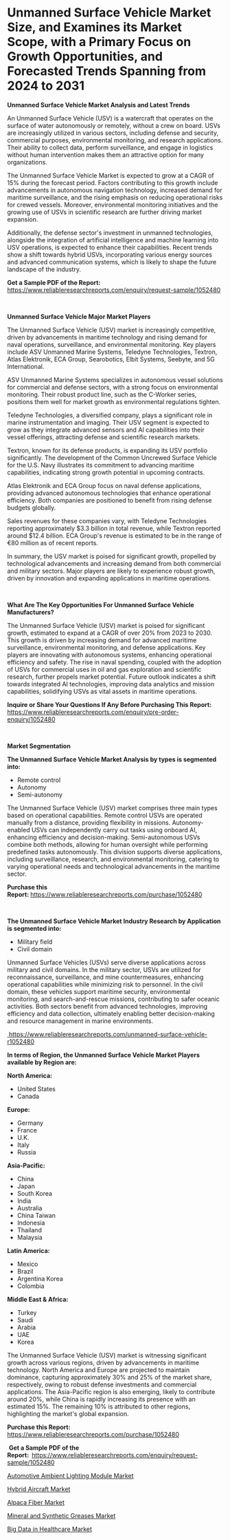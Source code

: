 <p><h1>Unmanned Surface Vehicle Market Size, and Examines its Market Scope, with a Primary Focus on Growth Opportunities, and Forecasted Trends Spanning from 2024 to 2031</h1></p><p><strong>Unmanned Surface Vehicle Market Analysis and Latest Trends</strong></p>
<p><p>An Unmanned Surface Vehicle (USV) is a watercraft that operates on the surface of water autonomously or remotely, without a crew on board. USVs are increasingly utilized in various sectors, including defense and security, commercial purposes, environmental monitoring, and research applications. Their ability to collect data, perform surveillance, and engage in logistics without human intervention makes them an attractive option for many organizations.</p><p>The Unmanned Surface Vehicle Market is expected to grow at a CAGR of 15% during the forecast period. Factors contributing to this growth include advancements in autonomous navigation technology, increased demand for maritime surveillance, and the rising emphasis on reducing operational risks for crewed vessels. Moreover, environmental monitoring initiatives and the growing use of USVs in scientific research are further driving market expansion. </p><p>Additionally, the defense sector's investment in unmanned technologies, alongside the integration of artificial intelligence and machine learning into USV operations, is expected to enhance their capabilities. Recent trends show a shift towards hybrid USVs, incorporating various energy sources and advanced communication systems, which is likely to shape the future landscape of the industry.</p></p>
<p><strong>Get a Sample PDF of the Report:&nbsp;</strong> <a href="https://www.reliableresearchreports.com/enquiry/request-sample/1052480?utm_campaign=34&utm_medium=2&utm_source=Github&utm_content=ia&utm_term=02112024&utm_id=unmanned-surface-vehicle">https://www.reliableresearchreports.com/enquiry/request-sample/1052480</a></p>
<p>&nbsp;</p>
<p><strong>Unmanned Surface Vehicle Major Market Players</strong></p>
<p><p>The Unmanned Surface Vehicle (USV) market is increasingly competitive, driven by advancements in maritime technology and rising demand for naval operations, surveillance, and environmental monitoring. Key players include ASV Unmanned Marine Systems, Teledyne Technologies, Textron, Atlas Elektronik, ECA Group, Searobotics, Elbit Systems, Seebyte, and 5G International.</p><p>ASV Unmanned Marine Systems specializes in autonomous vessel solutions for commercial and defense sectors, with a strong focus on environmental monitoring. Their robust product line, such as the C-Worker series, positions them well for market growth as environmental regulations tighten.</p><p>Teledyne Technologies, a diversified company, plays a significant role in marine instrumentation and imaging. Their USV segment is expected to grow as they integrate advanced sensors and AI capabilities into their vessel offerings, attracting defense and scientific research markets.</p><p>Textron, known for its defense products, is expanding its USV portfolio significantly. The development of the Common Uncrewed Surface Vehicle for the U.S. Navy illustrates its commitment to advancing maritime capabilities, indicating strong growth potential in upcoming contracts.</p><p>Atlas Elektronik and ECA Group focus on naval defense applications, providing advanced autonomous technologies that enhance operational efficiency. Both companies are positioned to benefit from rising defense budgets globally.</p><p>Sales revenues for these companies vary, with Teledyne Technologies reporting approximately $3.3 billion in total revenue, while Textron reported around $12.4 billion. ECA Group's revenue is estimated to be in the range of €80 million as of recent reports.</p><p>In summary, the USV market is poised for significant growth, propelled by technological advancements and increasing demand from both commercial and military sectors. Major players are likely to experience robust growth, driven by innovation and expanding applications in maritime operations.</p></p>
<p>&nbsp;</p>
<p><strong>What Are The Key Opportunities For Unmanned Surface Vehicle Manufacturers?</strong></p>
<p><p>The Unmanned Surface Vehicle (USV) market is poised for significant growth, estimated to expand at a CAGR of over 20% from 2023 to 2030. This growth is driven by increasing demand for advanced maritime surveillance, environmental monitoring, and defense applications. Key players are innovating with autonomous systems, enhancing operational efficiency and safety. The rise in naval spending, coupled with the adoption of USVs for commercial uses in oil and gas exploration and scientific research, further propels market potential. Future outlook indicates a shift towards integrated AI technologies, improving data analytics and mission capabilities, solidifying USVs as vital assets in maritime operations.</p></p>
<p><strong>Inquire or Share Your Questions If Any Before Purchasing This Report:</strong> <a href="https://www.reliableresearchreports.com/enquiry/pre-order-enquiry/1052480?utm_campaign=34&utm_medium=2&utm_source=Github&utm_content=ia&utm_term=02112024&utm_id=unmanned-surface-vehicle">https://www.reliableresearchreports.com/enquiry/pre-order-enquiry/1052480</a></p>
<p>&nbsp;</p>
<p><strong>Market Segmentation</strong></p>
<p><strong>The Unmanned Surface Vehicle Market Analysis by types is segmented into:</strong></p>
<p><ul><li>Remote control</li><li>Autonomy</li><li>Semi-autonomy</li></ul></p>
<p><p>The Unmanned Surface Vehicle (USV) market comprises three main types based on operational capabilities. Remote control USVs are operated manually from a distance, providing flexibility in missions. Autonomy-enabled USVs can independently carry out tasks using onboard AI, enhancing efficiency and decision-making. Semi-autonomous USVs combine both methods, allowing for human oversight while performing predefined tasks autonomously. This division supports diverse applications, including surveillance, research, and environmental monitoring, catering to varying operational needs and technological advancements in the maritime sector.</p></p>
<p><strong>Purchase this Report:&nbsp;</strong><a href="https://www.reliableresearchreports.com/purchase/1052480?utm_campaign=34&utm_medium=2&utm_source=Github&utm_content=ia&utm_term=02112024&utm_id=unmanned-surface-vehicle">https://www.reliableresearchreports.com/purchase/1052480</a></p>
<p>&nbsp;</p>
<p><strong>The Unmanned Surface Vehicle Market Industry Research by Application is segmented into:</strong></p>
<p><ul><li>Military field</li><li>Civil domain</li></ul></p>
<p><p>Unmanned Surface Vehicles (USVs) serve diverse applications across military and civil domains. In the military sector, USVs are utilized for reconnaissance, surveillance, and mine countermeasures, enhancing operational capabilities while minimizing risk to personnel. In the civil domain, these vehicles support maritime security, environmental monitoring, and search-and-rescue missions, contributing to safer oceanic activities. Both sectors benefit from advanced technologies, improving efficiency and data collection, ultimately enabling better decision-making and resource management in marine environments.</p></p>
<p><a href="https://www.reliableresearchreports.com/unmanned-surface-vehicle-r1052480?utm_campaign=34&utm_medium=2&utm_source=Github&utm_content=ia&utm_term=02112024&utm_id=unmanned-surface-vehicle">&nbsp;https://www.reliableresearchreports.com/unmanned-surface-vehicle-r1052480</a></p>
<p><strong>In terms of Region, the Unmanned Surface Vehicle Market Players available by Region are:</strong></p>
<p>
    <p> <strong> North America: </strong>
        <ul>
            <li>United States</li>
            <li>Canada</li>
        </ul>
        </p> 
    <p> <strong> Europe: </strong>
        <ul>
            <li>Germany</li>
            <li>France</li>
            <li>U.K.</li>
            <li>Italy</li>
            <li>Russia</li>
        </ul>
        </p> 
    <p> <strong> Asia-Pacific: </strong>
        <ul>
            <li>China</li>
            <li>Japan</li>
            <li>South Korea</li>
            <li>India</li>
            <li>Australia</li>
            <li>China Taiwan</li>
            <li>Indonesia</li>
            <li>Thailand</li>
            <li>Malaysia</li>
        </ul>
        </p> 
    <p> <strong> Latin America: </strong>
        <ul>
            <li>Mexico</li>
            <li>Brazil</li>
            <li>Argentina Korea</li>
            <li>Colombia</li>
        </ul>
        </p> 
    <p> <strong> Middle East & Africa: </strong>
        <ul>
            <li>Turkey</li>
            <li>Saudi</li>
            <li>Arabia</li>
            <li>UAE</li>
            <li>Korea</li>
        </ul>
    </p>
    </p>
<p><p>The Unmanned Surface Vehicle (USV) market is witnessing significant growth across various regions, driven by advancements in maritime technology. North America and Europe are projected to maintain dominance, capturing approximately 30% and 25% of the market share, respectively, owing to robust defense investments and commercial applications. The Asia-Pacific region is also emerging, likely to contribute around 20%, while China is rapidly increasing its presence with an estimated 15%. The remaining 10% is attributed to other regions, highlighting the market's global expansion.</p></p>
<p><strong>Purchase this Report: </strong><a href="https://www.reliableresearchreports.com/purchase/1052480?utm_campaign=34&utm_medium=2&utm_source=Github&utm_content=ia&utm_term=02112024&utm_id=unmanned-surface-vehicle">https://www.reliableresearchreports.com/purchase/1052480</a></p>
<p>&nbsp;<strong>Get a Sample PDF of the Report:&nbsp;&nbsp;</strong><a href="https://www.reliableresearchreports.com/enquiry/request-sample/1052480?utm_campaign=34&utm_medium=2&utm_source=Github&utm_content=ia&utm_term=02112024&utm_id=unmanned-surface-vehicle">https://www.reliableresearchreports.com/enquiry/request-sample/1052480</a></p>
<p><strong></strong></p>
<p><p><a href="https://www.linkedin.com/pulse/automotive-ambient-lighting-module-market-opportunities-anmce?utm_campaign=34&utm_medium=2&utm_source=Github&utm_content=ia&utm_term=02112024&utm_id=unmanned-surface-vehicle">Automotive Ambient Lighting Module Market</a></p><p><a href="https://github.com/Alanbrewer218/Market-Research-Report-List-1/blob/main/hybrid-aircraft-market.md?utm_campaign=34&utm_medium=2&utm_source=Github&utm_content=ia&utm_term=02112024&utm_id=unmanned-surface-vehicle">Hybrid Aircraft Market</a></p><p><a href="https://medium.com/@rovj3gerson/the-alpaca-fiber-market-prioritizes-cost-control-and-efficiency-enhancement-fefd7f64fee3?utm_campaign=34&utm_medium=2&utm_source=Github&utm_content=ia&utm_term=02112024&utm_id=unmanned-surface-vehicle">Alpaca Fiber Market</a></p><p><a href="https://www.linkedin.com/pulse/strategic-market-insights-navigating-global-mineral-synthetic-7xrue?utm_campaign=34&utm_medium=2&utm_source=Github&utm_content=ia&utm_term=02112024&utm_id=unmanned-surface-vehicle">Mineral and Synthetic Greases Market</a></p><p><a href="https://issuu.com/reportprime-2/docs/big-data-in-healthcare-market-size-_d18c528322d2de?utm_campaign=34&utm_medium=2&utm_source=Github&utm_content=ia&utm_term=02112024&utm_id=unmanned-surface-vehicle">Big Data in Healthcare Market</a></p></p>